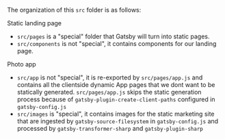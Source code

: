 The organization of this `src` folder is as follows:

Static landing page
- `src/pages` is a "special" folder that Gatsby will turn into static pages.
- `src/components` is not "special", it contains components for our landing page.

Photo app 
- `src/app` is not "special", it is re-exported by `src/pages/app.js` and contains all the clientside dynamic App pages that we dont want to be statically generated. `src/pages/app.js` skips the static generation process because of `gatsby-plugin-create-client-paths` configured in `gatsby-config.js`
- `src/images` is "special", it contains images for the static marketing site that are ingested by `gatsby-source-filesystem` in `gatsby-config.js` and processed by `gatsby-transformer-sharp` and `gatsby-plugin-sharp`
